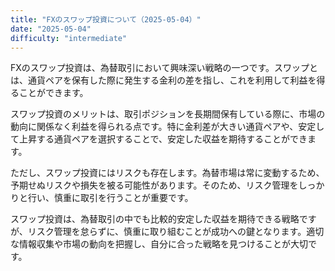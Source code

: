 ```yaml
---
title: "FXのスワップ投資について（2025-05-04）"
date: "2025-05-04"
difficulty: "intermediate"
---
```


FXのスワップ投資は、為替取引において興味深い戦略の一つです。スワップとは、通貨ペアを保有した際に発生する金利の差を指し、これを利用して利益を得ることができます。

スワップ投資のメリットは、取引ポジションを長期間保有している際に、市場の動向に関係なく利益を得られる点です。特に金利差が大きい通貨ペアや、安定して上昇する通貨ペアを選択することで、安定した収益を期待することができます。

ただし、スワップ投資にはリスクも存在します。為替市場は常に変動するため、予期せぬリスクや損失を被る可能性があります。そのため、リスク管理をしっかりと行い、慎重に取引を行うことが重要です。

スワップ投資は、為替取引の中でも比較的安定した収益を期待できる戦略ですが、リスク管理を怠らずに、慎重に取り組むことが成功への鍵となります。適切な情報収集や市場の動向を把握し、自分に合った戦略を見つけることが大切です。
